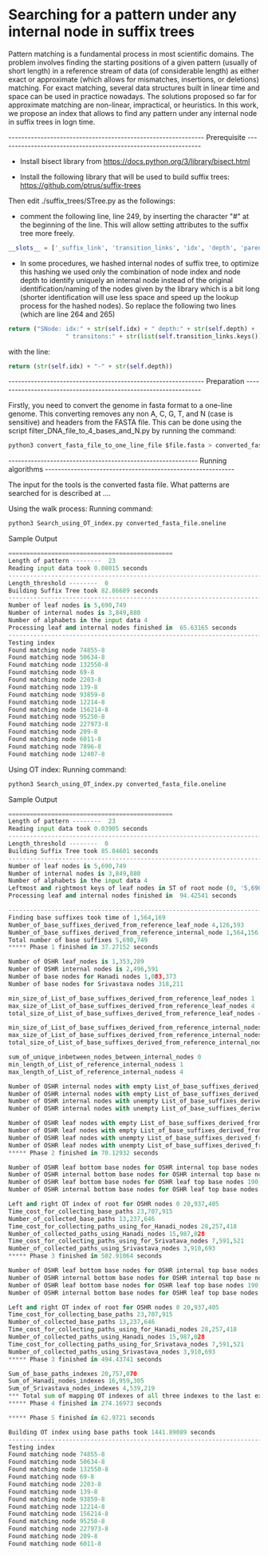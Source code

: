 # Searching for a pattern under any internal node in suffix trees

Pattern matching is a fundamental process in most scientific domains. The problem involves finding the starting positions of a given pattern (usually of short length) in a reference stream of data (of considerable length) as either exact or approximate (which allows for mismatches, insertions, or deletions) matching. For exact matching, several data structures built in linear time and space can be used in practice nowadays. The solutions proposed so far for approximate matching are non-linear, impractical, or heuristics. In this work, we propose an index that allows to find any pattern under any internal node in suffix trees in logn time. 

------------------------------------------------------------- Prerequisite ---------------------------------------------------------------
* Install bisect library from https://docs.python.org/3/library/bisect.html 

* Install the following library that will be used to build suffix trees:
https://github.com/ptrus/suffix-trees 

Then edit ./suffix_trees/STree.py as the followings:

- comment the following line, line 249, by inserting the character "#" at the beginning of the line. This will allow setting attributes to the suffix tree more freely.
```python
__slots__ = ['_suffix_link', 'transition_links', 'idx', 'depth', 'parent', 'generalized_idxs']
```

- In some procedures, we hashed internal nodes of suffix tree, to optimize this hashing we used only the combination of node index and node depth to identify uniquely an internal node instead of the original identification/naming of the nodes given by the library which is a bit long (shorter identification will use less space and speed up the lookup process for the hashed nodes). So replace the following two lines (which are line 264 and 265) 
```python
return ("SNode: idx:" + str(self.idx) + " depth:" + str(self.depth) +
                " transitons:" + str(list(self.transition_links.keys())))
```
with the line:
```python
return (str(self.idx) + "-" + str(self.depth))
```

------------------------------------------------------------- Preparation ----------------------------------------------------------------

Firstly, you need to convert the genome in fasta format to a one-line genome. This converting removes any non A, C, G, T, and N (case is sensitive) and headers from the FASTA file. This can be done using the script filter_DNA_file_to_4_bases_and_N.py by running the command:

```python
python3 convert_fasta_file_to_one_line_file $file.fasta > converted_fasta_file.oneline
```
----------------------------------------------------------- Running algorithms -----------------------------------------------------------

The input for the tools is the converted fasta file. What patterns are searched for is described at ....

Using the walk process:
Running command:
```python
python3 Search_using_OT_index.py converted_fasta_file.oneline
```

Sample Output
```python
==============================================
Length of pattern --------  23
Reading input data took 0.08015 seconds
------------------------------------------------------------------------------------------
Length_threshold --------  0
Building Suffix Tree took 82.86689 seconds
------------------------------------------------------------------------------------------
Number of leaf nodes is 5,690,749
Number of internal nodes is 3,849,880
Number of alphabets in the input data 4
Processing leaf and internal nodes finished in  65.63165 seconds
------------------------------------------------------------------------------------------
Testing index
Found matching node 74855-8
Found matching node 50634-8
Found matching node 132550-8
Found matching node 69-8
Found matching node 2203-8
Found matching node 139-8
Found matching node 93859-8
Found matching node 12214-8
Found matching node 156214-8
Found matching node 95250-8
Found matching node 227973-8
Found matching node 209-8
Found matching node 6011-8
Found matching node 7896-8
Found matching node 12407-8
```

Using OT index:
Running command:
```python
python3 Search_using_OT_index.py converted_fasta_file.oneline
```

Sample Output
```python
==============================================
Length of pattern --------  23
Reading input data took 0.03905 seconds
------------------------------------------------------------------------------------------
Length_threshold --------  0
Building Suffix Tree took 85.04601 seconds
------------------------------------------------------------------------------------------
Number of leaf nodes is 5,690,749
Number of internal nodes is 3,849,880
Number of alphabets in the input data 4
Leftmost and rightmost keys of leaf nodes in ST of root node (0, '5,690,748')
Processing leaf and internal nodes finished in  94.42541 seconds

------------------------------------------------------------------------------------------
Finding base suffixes took time of 1,564,169
Number_of_base_suffixes_derived_from_reference_leaf_node 4,126,593
Number_of_base_suffixes_derived_from_reference_internal_node 1,564,156
Total number of base suffixes 5,690,749
***** Phase 1 finished in 37.27152 seconds

Number of OSHR leaf_nodes is 1,353,289
Number of OSHR internal nodes is 2,496,591
Number of base nodes for Hanadi nodes 1,083,373
Number of base nodes for Srivastava nodes 318,211

min_size_of_List_of_base_suffixes_derived_from_reference_leaf_nodes 1
max_size_of_List_of_base_suffixes_derived_from_reference_leaf_nodes 4
total_size_of_List_of_base_suffixes_derived_from_reference_leaf_nodes 4,126,593

min_size_of_List_of_base_suffixes_derived_from_reference_internal_nodes 1
max_size_of_List_of_base_suffixes_derived_from_reference_internal_nodes 100
total_size_of_List_of_base_suffixes_derived_from_reference_internal_nodes 1,564,156

sum_of_unique_inbetween_nodes_between_internal_nodes 0
min_length_of_List_of_reference_internal_nodess 1
max_length_of_List_of_reference_internal_nodess 4

Number of OSHR internal nodes with empty List_of_base_suffixes_derived_from_reference_leaf_nodes and empty List_of_base_suffixes_derived_from_reference_internal_nodes (must be covered earlier by one of the three indexes) 1,225,538
Number of OSHR internal nodes with empty List_of_base_suffixes_derived_from_reference_leaf_nodes and unempty List_of_base_suffixes_derived_from_reference_internal_nodes (covered by indexing the label between the refrence-internal-node (of this node) and the parent of the reference node) 180,437
Number of OSHR internal nodes with unempty List_of_base_suffixes_derived_from_reference_leaf_nodes and empty List_of_base_suffixes_derived_from_reference_internal_nodes (Hanadi node) 934,580
Number of OSHR internal nodes with unempty List_of_base_suffixes_derived_from_reference_leaf_nodes and unempty List_of_base_suffixes_derived_from_reference_internal_nodes (Hanadi node) 156,036

Number of OSHR leaf nodes with empty List_of_base_suffixes_derived_from_reference_leaf_nodes and empty List_of_base_suffixes_derived_from_reference_internal_nodes (bottom_base_node of base path) 0
Number of OSHR leaf nodes with empty List_of_base_suffixes_derived_from_reference_leaf_nodes and unempty List_of_base_suffixes_derived_from_reference_internal_nodes (covered by indexing the label between the refrence-internal-node (of this node) and the parent of the reference node) 10,106
Number of OSHR leaf nodes with unempty List_of_base_suffixes_derived_from_reference_leaf_nodes and empty List_of_base_suffixes_derived_from_reference_internal_nodes (bottom_base_node of base path) 1,093,710
Number of OSHR leaf nodes with unempty List_of_base_suffixes_derived_from_reference_leaf_nodes and unempty List_of_base_suffixes_derived_from_reference_internal_nodes (Srivastava node) 249,473
***** Phase 2 finished in 70.12932 seconds

Number of OSHR leaf bottom base nodes for OSHR internal top base nodes 15,331,333
Number of OSHR internal bottom base nodes for OSHR internal top base nodes 394,686
Number of OSHR leaf bottom base nodes for OSHR leaf top base nodes 190,644
Number of OSHR internal bottom base nodes for OSHR leaf top base nodes 361,299

Left and right OT index of root for OSHR nodes 0 20,937,405
Time_cost_for_collecting_base_paths 23,707,915
Number_of_collected_base_paths 13,237,646
Time_cost_for_collecting_paths_using_for_Hanadi_nodes 28,257,418
Number_of_collected_paths_using_Hanadi_nodes 15,987,028
Time_cost_for_collecting_paths_using_for_Srivatava_nodes 7,591,521
Number_of_collected_paths_using_Srivastava_nodes 3,910,693
***** Phase 3 finished in 502.91064 seconds

Number of OSHR leaf bottom base nodes for OSHR internal top base nodes 15,331,333
Number of OSHR internal bottom base nodes for OSHR internal top base nodes 394,686
Number of OSHR leaf bottom base nodes for OSHR leaf top base nodes 190,644
Number of OSHR internal bottom base nodes for OSHR leaf top base nodes 361,299

Left and right OT index of root for OSHR nodes 0 20,937,405
Time_cost_for_collecting_base_paths 23,707,915
Number_of_collected_base_paths 13,237,646
Time_cost_for_collecting_paths_using_for_Hanadi_nodes 28,257,418
Number_of_collected_paths_using_Hanadi_nodes 15,987,028
Time_cost_for_collecting_paths_using_for_Srivatava_nodes 7,591,521
Number_of_collected_paths_using_Srivastava_nodes 3,910,693
***** Phase 3 finished in 494.43741 seconds

Sum_of_base_paths_indexes 20,757,070
Sum_of_Hanadi_nodes_indexes 16,959,305
Sum_of_Srivastava_nodes_indexes 4,539,219
*** Total sum of mapping OT indexes of all three indexes to the last extent path (the one starting from root node) 42,255,594
***** Phase 4 finished in 274.16973 seconds

***** Phase 5 finished in 62.9721 seconds

Building OT index using base paths took 1441.89089 seconds
------------------------------------------------------------------------------------------
Testing index
Found matching node 74855-8
Found matching node 50634-8
Found matching node 132550-8
Found matching node 69-8
Found matching node 2203-8
Found matching node 139-8
Found matching node 93859-8
Found matching node 12214-8
Found matching node 156214-8
Found matching node 95250-8
Found matching node 227973-8
Found matching node 209-8
Found matching node 6011-8
```
